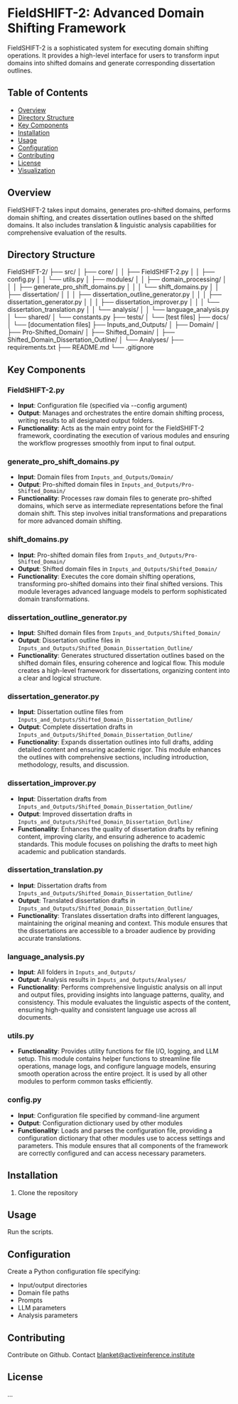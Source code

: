 # FieldSHIFT-2: Advanced Domain Shifting Framework

FieldSHIFT-2 is a sophisticated system for executing domain shifting operations. It provides a high-level interface for users to transform input domains into shifted domains and generate corresponding dissertation outlines.

## Table of Contents

- [Overview](#overview)
- [Directory Structure](#directory-structure)
- [Key Components](#key-components)
- [Installation](#installation)
- [Usage](#usage)
- [Configuration](#configuration)
- [Contributing](#contributing)
- [License](#license)
- [Visualization](#visualization)

## Overview

FieldSHIFT-2 takes input domains, generates pro-shifted domains, performs domain shifting, and creates dissertation outlines based on the shifted domains.
It also includes translation & linguistic analysis capabilities for comprehensive evaluation of the results.

## Directory Structure

FieldSHIFT-2/
├── src/
│   ├── core/
│   │   ├── FieldSHIFT-2.py
│   │   ├── config.py
│   │   └── utils.py
│   ├── modules/
│   │   ├── domain_processing/
│   │   │   ├── generate_pro_shift_domains.py
│   │   │   └── shift_domains.py
│   │   ├── dissertation/
│   │   │   ├── dissertation_outline_generator.py
│   │   │   ├── dissertation_generator.py
│   │   │   ├── dissertation_improver.py
│   │   │   └── dissertation_translation.py
│   │   └── analysis/
│   │       └── language_analysis.py
│   └── shared/
│       └── constants.py
├── tests/
│   └── [test files]
├── docs/
│   └── [documentation files]
├── Inputs_and_Outputs/
│   ├── Domain/
│   ├── Pro-Shifted_Domain/
│   ├── Shifted_Domain/
│   ├── Shifted_Domain_Dissertation_Outline/
│   └── Analyses/
├── requirements.txt
├── README.md
└── .gitignore

## Key Components

### FieldSHIFT-2.py

- **Input**: Configuration file (specified via --config argument)
- **Output**: Manages and orchestrates the entire domain shifting process, writing results to all designated output folders.
- **Functionality**: Acts as the main entry point for the FieldSHIFT-2 framework, coordinating the execution of various modules and ensuring the workflow progresses smoothly from input to final output.

### generate_pro_shift_domains.py

- **Input**: Domain files from `Inputs_and_Outputs/Domain/`
- **Output**: Pro-shifted domain files in `Inputs_and_Outputs/Pro-Shifted_Domain/`
- **Functionality**: Processes raw domain files to generate pro-shifted domains, which serve as intermediate representations before the final domain shift. This step involves initial transformations and preparations for more advanced domain shifting.

### shift_domains.py

- **Input**: Pro-shifted domain files from `Inputs_and_Outputs/Pro-Shifted_Domain/`
- **Output**: Shifted domain files in `Inputs_and_Outputs/Shifted_Domain/`
- **Functionality**: Executes the core domain shifting operations, transforming pro-shifted domains into their final shifted versions. This module leverages advanced language models to perform sophisticated domain transformations.

### dissertation_outline_generator.py

- **Input**: Shifted domain files from `Inputs_and_Outputs/Shifted_Domain/`
- **Output**: Dissertation outline files in `Inputs_and_Outputs/Shifted_Domain_Dissertation_Outline/`
- **Functionality**: Generates structured dissertation outlines based on the shifted domain files, ensuring coherence and logical flow. This module creates a high-level framework for dissertations, organizing content into a clear and logical structure.

### dissertation_generator.py

- **Input**: Dissertation outline files from `Inputs_and_Outputs/Shifted_Domain_Dissertation_Outline/`
- **Output**: Complete dissertation drafts in `Inputs_and_Outputs/Shifted_Domain_Dissertation_Outline/`
- **Functionality**: Expands dissertation outlines into full drafts, adding detailed content and ensuring academic rigor. This module enhances the outlines with comprehensive sections, including introduction, methodology, results, and discussion.

### dissertation_improver.py

- **Input**: Dissertation drafts from `Inputs_and_Outputs/Shifted_Domain_Dissertation_Outline/`
- **Output**: Improved dissertation drafts in `Inputs_and_Outputs/Shifted_Domain_Dissertation_Outline/`
- **Functionality**: Enhances the quality of dissertation drafts by refining content, improving clarity, and ensuring adherence to academic standards. This module focuses on polishing the drafts to meet high academic and publication standards.

### dissertation_translation.py

- **Input**: Dissertation drafts from `Inputs_and_Outputs/Shifted_Domain_Dissertation_Outline/`
- **Output**: Translated dissertation drafts in `Inputs_and_Outputs/Shifted_Domain_Dissertation_Outline/`
- **Functionality**: Translates dissertation drafts into different languages, maintaining the original meaning and context. This module ensures that the dissertations are accessible to a broader audience by providing accurate translations.

### language_analysis.py

- **Input**: All folders in `Inputs_and_Outputs/`
- **Output**: Analysis results in `Inputs_and_Outputs/Analyses/`
- **Functionality**: Performs comprehensive linguistic analysis on all input and output files, providing insights into language patterns, quality, and consistency. This module evaluates the linguistic aspects of the content, ensuring high-quality and consistent language use across all documents.

### utils.py

- **Functionality**: Provides utility functions for file I/O, logging, and LLM setup. This module contains helper functions to streamline file operations, manage logs, and configure language models, ensuring smooth operation across the entire project. It is used by all other modules to perform common tasks efficiently.

### config.py

- **Input**: Configuration file specified by command-line argument
- **Output**: Configuration dictionary used by other modules
- **Functionality**: Loads and parses the configuration file, providing a configuration dictionary that other modules use to access settings and parameters. This module ensures that all components of the framework are correctly configured and can access necessary parameters.

## Installation

1. Clone the repository

## Usage

Run the scripts.

## Configuration

Create a Python configuration file specifying:

- Input/output directories
- Domain file paths
- Prompts
- LLM parameters
- Analysis parameters

## Contributing

Contribute on Github.
Contact <blanket@activeinference.institute>

## License

...
